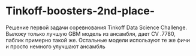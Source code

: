 # Tinkoff-boosters-2nd-place-
Решение первой задачи соревнования Tinkoff Data Science Challenge. Выложу только лучшую GBM модель из ансамбля, дает CV .7780, паблик примерно такой же. Остальные модели используют те же фичи и просто немного улучшают ансамбль
